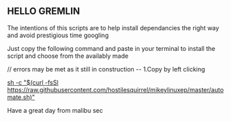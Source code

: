 ## HELLO GREMLIN

The intentions of this scripts are to help install dependancies the right way
and avoid prestigious time googling


Just copy the following command and paste in your terminal to install the script and choose from the availably made


// errors may be met as it still in construction -- 1.Copy by left clicking

<p> <a href="sh -c “$(curl -fsSl https://raw.githubusercontent.com/hostilesquirrel/mikeylinuxep/master/automate.sh)">
sh -c "$(curl -fsSl https://raw.githubusercontent.com/hostilesquirrel/mikeylinuxep/master/automate.sh)" </a>
<p>
Have a great day from malibu sec
